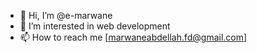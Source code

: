 - 👋 Hi, I’m @e-marwane
- 👀 I’m interested in web development
- 📫 How to reach me [marwaneabdellah.fd@gmail.com]

<!---
e-marwane/e-marwane is a ✨ special ✨ repository because its `README.md` (this file) appears on your GitHub profile.
You can click the Preview link to take a look at your changes.
--->
